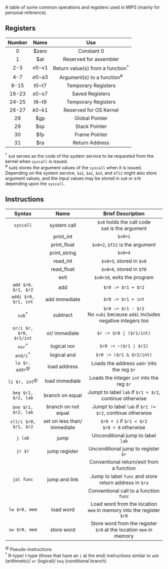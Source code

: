 A table of some common operations and registers used in MIPS (mainly for personal reference).

## Registers

| Number | Name | Use |
|:-:|:-:|:-:|
| 0 | $zero | Constant 0 |
| 1 | $at | Reserved for assembler |
| 2-3 | $v0-$v1 | Return value(s) from a function<sup>*</sup>|
| 4-7 | $a0-$a3 | Argument(s) to a function<sup>#</sup>|
| 8-15 | $t0-$t7 | Temporary Registers |
| 16-23 | $s0-$s7 | Saved Registers |
| 24-25 | $t8-$t9 | Temporary Registers |  
| 26-27 | $k0-$k1 | Reserved for OS Kernel |  
| 28 | $gp | Global Pointer |  
| 29 | $sp | Stack Pointer |
| 30 | $fp | Frame Pointer |  
| 31 | $ra | Return Address |  

<sup>*</sup> `$v0` serves as the code of the system service to be requested from the kernel when `syscall` is issued.<br>
<sup>#</sup> `$a0$` stores the argument values of the `syscall` when it is issued. Depending on the system service, `$a1`, `$a2`, `$a3`, and `$f12` might also store argument values, and the input values may be stored in `$a0` or `$f0` depending upon the `syscall`.

## Instructions

| Syntax | Name | Brief Description |
|:-:|:-:|:-:|
| `syscall` | system call | `$v0` holds the call code<br> `$a0` is the argument |
|  | print_int | `$v0=1` |
|  | print_float | `$v0=2`, `$f12` is the argument |
|  | print_string | `$v0=4` |
|  | read_int | `$v0=5`, stored in `$v0` |
|  | read_float | `$v0=6`, stored in `$f0` |
|  | exit | `$v0=10`, exits the program |
| `add $r0, $r1, $r2` | add | `$r0 := $r1 + $r2`|
| `addi $r0, $r1, int` | add immediate | `$r0 := $r1 + int`|
| `sub`<sup>*</sup> | subtract | `$r0 := $r1 - $r2`<br>No `subi` because `addi` includes negative integers too |
| `or/i $r, $r0, $r1/int`  | or/ immediate | `$r := $r0 \| ($r1/int)` |
| `nor`<sup>*</sup> | logical nor | `$r0 := ~($r1 \| $r2)` |
| `and/i`<sup>*</sup> | logical and | `$r0 := ($r1 & $r2/int)` |
| `la $r, addr`<sup>@</sup> | load address | Loads the address `addr` into the reg `$r` |
| `li $r, int`<sup>@</sup> | load immediate | Loads the integer `int` into the reg `$r` |
| `beq $r1, $r2, lab` | branch on equal | Jumpt to label `lab` if `$r1 = $r2`, continue otherwise |
| `bne $r1, $r2, lab` | branch on not equal | Jumpt to label `lab` if `$r1 != $r2`, continue otherwise |
| `slt/i $r0, $r1, $r2` | set on less than/ immediate | `$r0 = 1` if `$r1 < $r2`<br>`$r0 = 0` otherwise |
| `j lab` | jump | Unconditional jump to label `lab` |
| `jr $r` | jump register | Unconditional jump to register `$r` |
|  |  | Conventional return/exit from a function |
| `jal func` | jump and link | Jump to label `func` and store return address in `$ra`<br> |
|  |  | Conventional call to a function `func`|
| `lw $r0, mem` | load word | Load word from the location `mem` in memory into the register `$r0` |
| `sw $r0, mem` | store word | Store word from the register `$r0` at the location `mem` in memory |

<sup>@</sup> Pseudo-instructions<br>
<sup>*</sup> R-type/ I-type (those that have an `i` at the end) instructions similar to `add` (arithmetic)/ `or` (logical)/ `beq` (conditional branch)<br>